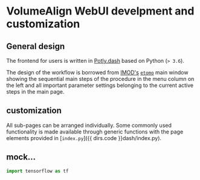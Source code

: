 # VolumeAlign WebUI develpment and customization


## General design

The frontend for users is written in [Potly.dash](https://dash.plotly.com/) based on Python (`> 3.6`).

The design of the workflow is borrowed from [IMOD's](https://bio3d.colorado.edu/imod/) [`etomo`](https://bio3d.colorado.edu/imod/doc/etomoTutorial.html) main window showing the sequential main steps of the procedure in the menu column on the left and all important parameter settings belonging to the current active steps in the main page.

## customization

All sub-pages can be arranged individually. Some commonly used functionality is made available through generic functions with the page elements provided in [`index.py`]({{ dirs.code }}dash/index.py).


## mock...
``` python
import tensorflow as tf
```
